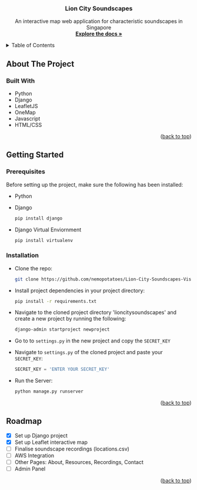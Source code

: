 <a name="readme-top"></a>

<!-- PROJECT LOGO -->
<br />
<div align="center">

<h3 align="center">Lion City Soundscapes</h3>

  <p align="center">
    An interactive map web application for characteristic soundscapes in Singapore
    <br />
    <a href="https://github.com/nemopotatoes/Lion-City-Soundscapes-Visualisation"><strong>Explore the docs »</strong></a>
    <br />
  </p>
</div>

<!-- TABLE OF CONTENTS -->
<details>
  <summary>Table of Contents</summary>
  <ol>
    <li>
      <a href="#about-the-project">About The Project</a>
      <ul>
        <li><a href="#built-with">Built With</a></li>
      </ul>
    </li>
    <li>
      <a href="#getting-started">Getting Started</a>
      <ul>
        <li><a href="#prerequisites">Prerequisites</a></li>
        <li><a href="#installation">Installation</a></li>
      </ul>
    </li>
    <li><a href="#roadmap">Roadmap</a></li>
  </ol>
</details>

<!-- ABOUT THE PROJECT -->

## About The Project

### Built With

- Python
- Django
- LeafletJS
- OneMap
- Javascript
- HTML/CSS

<p align="right">(<a href="#readme-top">back to top</a>)</p>

<!-- GETTING STARTED -->

## Getting Started

### Prerequisites

Before setting up the project, make sure the following has been installed:

- Python

- Django

  ```sh
  pip install django
  ```

- Django Virtual Enviornment
  ```sh
  pip install virtualenv
  ```

### Installation

- Clone the repo:

  ```sh
  git clone https://github.com/nemopotatoes/Lion-City-Soundscapes-Visualisation.git
  ```

- Install project dependencies in your project directory:

  ```sh
  pip install -r requirements.txt
  ```

- Navigate to the cloned project directory 'lioncitysoundscapes' and create a new project by running the following: 
  ```sh
  django-admin startproject newproject
  ```

- Go to to `settings.py` in the new project and copy the `SECRET_KEY`

- Navigate to `settings.py` of the cloned project and paste your `SECRET_KEY`:

  ```py
  SECRET_KEY = 'ENTER YOUR SECRET_KEY'
  ```
  
- Run the Server:
  ```sh
  python manage.py runserver
  ```

<p align="right">(<a href="#readme-top">back to top</a>)</p>

<!-- ROADMAP -->

## Roadmap

- [x] Set up Django project
- [x] Set up Leaflet interactive map
- [ ] Finalise soundscape recordings (locations.csv)
- [ ] AWS Integration 
- [ ] Other Pages: About, Resources, Recordings, Contact
- [ ] Admin Panel

<p align="right">(<a href="#readme-top">back to top</a>)</p>
